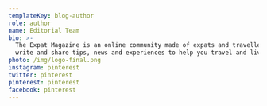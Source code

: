 ```yaml
---
templateKey: blog-author
role: author
name: Editorial Team
bio: >-
  The Expat Magazine is an online community made of expats and travellers who
  write and share tips, news and experiences to help you travel and live abroad.
photo: /img/logo-final.png
instagram: pinterest
twitter: pinterest
pinterest: pinterest
facebook: pinterest
---
```

